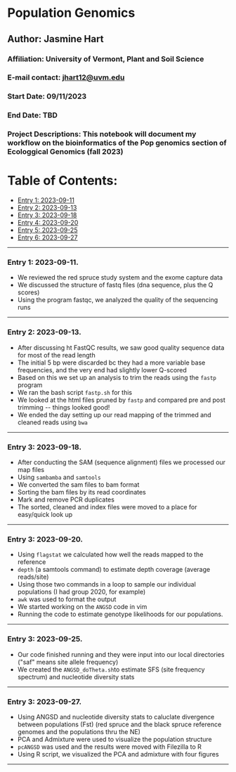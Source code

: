 # Population Genomics

## Author: Jasmine Hart

### Affiliation: University of Vermont, Plant and Soil Science

### E-mail contact: jhart12@uvm.edu

### Start Date: 09/11/2023

### End Date: TBD

### Project Descriptions: This notebook will document my workflow on the bioinformatics of the Pop genomics section of Ecologgical Genomics (fall 2023)

# Table of Contents:

-   [Entry 1: 2023-09-11](#id-section1)
-   [Entry 2: 2023-09-13](#id-section2)
-   [Entry 3: 2023-09-18](#id-section3)
-   [Entry 4: 2023-09-20](#id-section4)
-   [Entry 5: 2023-09-25](#id-section5)
-   [Entry 6: 2023-09-27](#id-section6)

------    
<div id='id-section1'/> 

### Entry 1: 2023-09-11.   

- We reviewed the red spruce study system and the exome capture data
- We discussed the structure of fastq files (dna sequence, plus the Q scores)
- Using the program fastqc, we analyzed the quality of the sequencing runs


------    
<div id='id-section2'/>   


### Entry 2: 2023-09-13.  

- After discussing ht FastQC results, we saw good quality sequence data for most of the read length
- The initial 5 bp were discarded bc they had a more variable base frequencies, and the very end had slightly lower Q-scored
- Based on this we set up an analysis to trim the reads using the `fastp` program
- We ran the bash script `fastp.sh` for this
- We looked at the html files pruned by `fastp` and compared pre and post trimming -- things looked good!
- We ended the day setting up our read mapping of the trimmed and cleaned reads using `bwa`


------    
<div id='id-section3'/>   


### Entry 3: 2023-09-18.

- After conducting the SAM (sequence alignment) files we processed our map files
- Using `sambamba` and `samtools`
- We converted the sam files to bam format
- Sorting the bam files by its read coordinates
- Mark and remove PCR duplicates
- The sorted, cleaned and index files were moved to a place for easy/quick look up


------    
<div id='id-section4'/>   


### Entry 3: 2023-09-20.

- Using `flagstat` we calculated how well the reads mapped to the reference
- `depth` (a samtools command) to estimate depth coverage (average reads/site)
- Using those two commands in a loop to sample our individual populations (I had group 2020, for example)
- `awk` was used to format the output
- We started working on the `ANGSD` code in vim
- Running the code to estimate genotype likelihoods for our populations.


------    
<div id='id-section5'/>   


### Entry 3: 2023-09-25.

- Our code finished running and they were input into our local directories ("saf" means site allele frequency)
- We created the `ANGSD_doTheta.sh`to estimate SFS (site frequency spectrum) and nucleotide diversity stats 


------    
<div id='id-section6'/>   


### Entry 3: 2023-09-27.

- Using ANGSD and nucleotide diversity stats to caluclate divergence between populations (Fst) (red spruce and the black spruce reference genomes and the populations thru the NE)
- PCA and Admixture were used to visualize the population structure
- `pcANGSD` was used and the results were moved with Filezilla to R
- Using R script, we visualized the PCA and admixture with four figures


------    